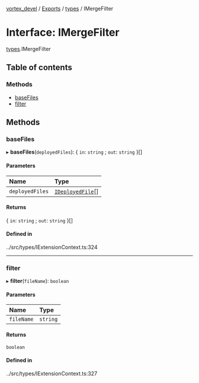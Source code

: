 [vortex_devel](../README.md) / [Exports](../modules.md) / [types](../modules/types.md) / IMergeFilter

# Interface: IMergeFilter

[types](../modules/types.md).IMergeFilter

## Table of contents

### Methods

- [baseFiles](types.IMergeFilter.md#basefiles)
- [filter](types.IMergeFilter.md#filter)

## Methods

### baseFiles

▸ **baseFiles**(`deployedFiles`): { `in`: `string` ; `out`: `string`  }[]

#### Parameters

| Name | Type |
| :------ | :------ |
| `deployedFiles` | [`IDeployedFile`](types.IDeployedFile.md)[] |

#### Returns

{ `in`: `string` ; `out`: `string`  }[]

#### Defined in

../src/types/IExtensionContext.ts:324

___

### filter

▸ **filter**(`fileName`): `boolean`

#### Parameters

| Name | Type |
| :------ | :------ |
| `fileName` | `string` |

#### Returns

`boolean`

#### Defined in

../src/types/IExtensionContext.ts:327
